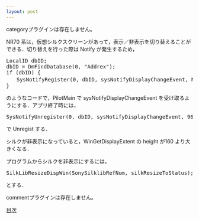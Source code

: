 ```yaml
---
layout: post
---
```

<p><span class="error">categoryプラグインは存在しません。</span></p>
<p>NR70 系は，仮想シルクスクリーンがあって，表示／非表示を切り替えることができる．切り替えを行った際は Notify が発生するため，</p>
<pre>LocalID dbID;
dbID = DmFindDatabase(0, &quot;Addrex&quot;);
if (dbID) {
　　SysNotifyRegister(0, dbID, sysNotifyDisplayChangeEvent, NULL, 96, NULL);
}
</pre>
<p>のようなコードで，PilotMain で sysNotifyDisplayChangeEvent を受け取るようにする．アプリ終了時には，</p>
<pre>SysNotifyUnregister(0, dbID, sysNotifyDisplayChangeEvent, 96);
</pre>
<p>で Unregist する．</p>
<p>シルクが非表示になっていると，WinGetDisplayExtent の height が160 より大きくなる．</p>
<p>プログラムからシルクを非表示にするには，</p>
<pre>SilkLibResizeDispWin(SonySilklibRefNum, silkResizeToStatus);
</pre>
<p>とする．</p>
<p><span class="error">commentプラグインは存在しません。</span> </p>
<p><a href="/?page=Palm+Tips" class="wikipage">目次</a></p>
